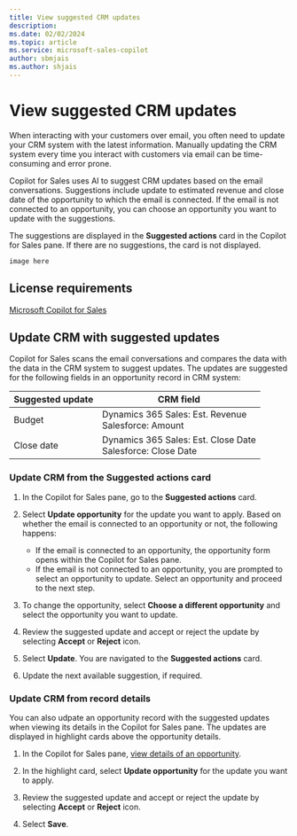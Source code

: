 ```yaml
---
title: View suggested CRM updates
description: 
ms.date: 02/02/2024
ms.topic: article
ms.service: microsoft-sales-copilot
author: sbmjais
ms.author: shjais
---
```


# View suggested CRM updates

When interacting with your customers over email, you often need to update your CRM system with the latest information. Manually updating the CRM system every time you interact with customers via email can be time-consuming and error prone.

Copilot for Sales uses AI to suggest CRM updates based on the email conversations. Suggestions include update to estimated revenue and close date of the opportunity to which the email is connected. If the email is not connected to an opportunity, you can choose an opportunity you want to update with the suggestions.

The suggestions are displayed in the **Suggested actions** card in the Copilot for Sales pane. If there are no suggestions, the card is not displayed.

`image here`

## License requirements

[Microsoft Copilot for Sales](https://www.microsoft.com/ai/microsoft-sales-copilot#featuresandpricing)

## Update CRM with suggested updates

Copilot for Sales scans the email conversations and compares the data with the data in the CRM system to suggest updates. The updates are suggested for the following fields in an opportunity record in CRM system:

| Suggested update | CRM field |
|------------------|-----------|
| Budget | Dynamics 365 Sales: Est. Revenue <br>Salesforce: Amount     |
| Close date | Dynamics 365 Sales: Est. Close Date <br>Salesforce: Close Date |

### Update CRM from the Suggested actions card

1. In the Copilot for Sales pane, go to the **Suggested actions** card.

2. Select **Update opportunity** for the update you want to apply. Based on whether the email is connected to an opportunity or not, the following happens:

    - If the email is connected to an opportunity, the opportunity form opens within the Copilot for Sales pane.
    - If the email is not connected to an opportunity, you are prompted to select an opportunity to update. Select an opportunity and proceed to the next step.

1. To change the opportunity, select **Choose a different opportunity** and select the opportunity you want to update.

1. Review the suggested update and accept or reject the update by selecting **Accept** or **Reject** icon.

1. Select **Update**. You are navigated to the **Suggested actions** card. 

1. Update the next available suggestion, if required.

### Update CRM from record details

You can also udpate an opportunity record with the suggested updates when viewing its details in the Copilot for Sales pane. The updates are displayed in highlight cards above the opportunity details.

1. In the Copilot for Sales pane, [view details of an opportunity](view-record-details.md).

2. In the highlight card, select **Update opportunity** for the update you want to apply.

3. Review the suggested update and accept or reject the update by selecting **Accept** or **Reject** icon.

4. Select **Save**.


